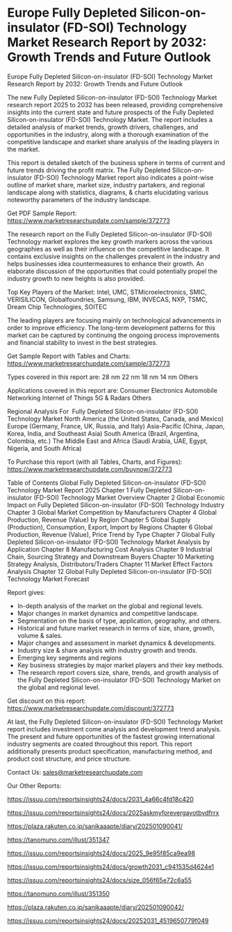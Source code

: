 # Europe Fully Depleted Silicon-on-insulator (FD-SOI) Technology Market Research Report by 2032: Growth Trends and Future Outlook

Europe Fully Depleted Silicon-on-insulator (FD-SOI) Technology Market Research Report by 2032: Growth Trends and Future Outlook

The new Fully Depleted Silicon-on-insulator (FD-SOI) Technology Market research report 2025 to 2032 has been released, providing comprehensive insights into the current state and future prospects of the Fully Depleted Silicon-on-insulator (FD-SOI) Technology Market. The report includes a detailed analysis of market trends, growth drivers, challenges, and opportunities in the industry, along with a thorough examination of the competitive landscape and market share analysis of the leading players in the market.

This report is detailed sketch of the business sphere in terms of current and future trends driving the profit matrix. The Fully Depleted Silicon-on-insulator (FD-SOI) Technology Market report also indicates a point-wise outline of market share, market size, industry partakers, and regional landscape along with statistics, diagrams, & charts elucidating various noteworthy parameters of the industry landscape.

Get PDF Sample Report: https://www.marketresearchupdate.com/sample/372773

The research report on the Fully Depleted Silicon-on-insulator (FD-SOI) Technology market explores the key growth markers across the various geographies as well as their influence on the competitive landscape. It contains exclusive insights on the challenges prevalent in the industry and helps businesses idea countermeasures to enhance their growth. An elaborate discussion of the opportunities that could potentially propel the industry growth to new heights is also provided.

Top Key Players of the Market:
Intel, UMC, STMicroelectronics, SMIC, VERISILICON, Globalfoundries, Samsung, IBM, INVECAS, NXP, TSMC, Dream Chip Technologies, SOITEC


The leading players are focusing mainly on technological advancements in order to improve efficiency. The long-term development patterns for this market can be captured by continuing the ongoing process improvements and financial stability to invest in the best strategies.

Get Sample Report with Tables and Charts: https://www.marketresearchupdate.com/sample/372773

Types covered in this report are:
28 nm
22 nm
18 nm
14 nm
Others


Applications covered in this report are:
Consumer Electronics
Automobile Networking
Internet of Things
5G & Radars
Others


Regional Analysis For  Fully Depleted Silicon-on-insulator (FD-SOI) Technology Market
North America (the United States, Canada, and Mexico)
Europe (Germany, France, UK, Russia, and Italy)
Asia-Pacific (China, Japan, Korea, India, and Southeast Asia)
South America (Brazil, Argentina, Colombia, etc.)
The Middle East and Africa (Saudi Arabia, UAE, Egypt, Nigeria, and South Africa)

To Purchase this report (with all Tables, Charts, and Figures): https://www.marketresearchupdate.com/buynow/372773

Table of Contents
Global Fully Depleted Silicon-on-insulator (FD-SOI) Technology Market Report 2025
Chapter 1 Fully Depleted Silicon-on-insulator (FD-SOI) Technology Market Overview
Chapter 2 Global Economic Impact on Fully Depleted Silicon-on-insulator (FD-SOI) Technology Industry
Chapter 3 Global Market Competition by Manufacturers
Chapter 4 Global Production, Revenue (Value) by Region
Chapter 5 Global Supply (Production), Consumption, Export, Import by Regions
Chapter 6 Global Production, Revenue (Value), Price Trend by Type
Chapter 7 Global Fully Depleted Silicon-on-insulator (FD-SOI) Technology Market Analysis by Application
Chapter 8 Manufacturing Cost Analysis
Chapter 9 Industrial Chain, Sourcing Strategy and Downstream Buyers
Chapter 10 Marketing Strategy Analysis, Distributors/Traders
Chapter 11 Market Effect Factors Analysis
Chapter 12 Global Fully Depleted Silicon-on-insulator (FD-SOI) Technology Market Forecast

Report gives:

- In-depth analysis of the market on the global and regional levels.
- Major changes in market dynamics and competitive landscape.
- Segmentation on the basis of type, application, geography, and others.
- Historical and future market research in terms of size, share, growth, volume & sales.
- Major changes and assessment in market dynamics & developments.
- Industry size & share analysis with industry growth and trends.
- Emerging key segments and regions
- Key business strategies by major market players and their key methods.
- The research report covers size, share, trends, and growth analysis of the Fully Depleted Silicon-on-insulator (FD-SOI) Technology Market on the global and regional level.

Get discount on this report: https://www.marketresearchupdate.com/discount/372773

At last, the Fully Depleted Silicon-on-insulator (FD-SOI) Technology Market report includes investment come analysis and development trend analysis. The present and future opportunities of the fastest growing international industry segments are coated throughout this report. This report additionally presents product specification, manufacturing method, and product cost structure, and price structure.

Contact Us:
sales@marketresearchupdate.com

Our Other Reports:

https://issuu.com/reportsinsights24/docs/2031_4a66c4fd18c420

https://issuu.com/reportsinsights24/docs/2025askmyforevergayotbydfrrx

https://plaza.rakuten.co.jp/sanikaaapte/diary/202501090041/

https://tanomuno.com/illust/351347

https://issuu.com/reportsinsights24/docs/2025_9e95f85ca9ea98

https://issuu.com/reportsinsights24/docs/growth2031_c941535d4624e1

https://issuu.com/reportsinsights24/docs/size_056f65e72c6a55

https://tanomuno.com/illust/351350

https://plaza.rakuten.co.jp/sanikaaapte/diary/202501090042/

https://issuu.com/reportsinsights24/docs/20252031_4519650779f049
